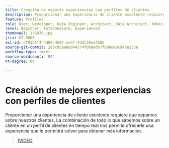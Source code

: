 ```yaml
---
title: Creación de mejores experiencias con perfiles de clientes
description: Proporcionar una experiencia de cliente excelente requiere que sepamos sobre nuestros clientes. La combinación de todo lo que sabemos sobre un cliente en un perfil de clientes en tiempo real nos permite ofrecerle una experiencia que le permitirá volver para obtener más información.
feature: Profiles
role: User, Developer, Data Engineer, Architect, Data Architect, Admin, Leader
level: Beginner, Intermediate, Experienced
thumbnail: 336939.jpg
jira: KT-8866
exl-id: df81b1f4-4d60-4b07-aa4f-4ddc38ed4b6b
source-git-commit: 286c85aa88d44574f00ded67f0de8e0c945a153e
workflow-type: tm+mt
source-wordcount: '92'
ht-degree: 0%

---
```


# Creación de mejores experiencias con perfiles de clientes

Proporcionar una experiencia de cliente excelente requiere que sepamos sobre nuestros clientes. La combinación de todo lo que sabemos sobre un cliente en un perfil de clientes en tiempo real nos permite ofrecerle una experiencia que le permitirá volver para obtener más información.

>[!VIDEO](https://video.tv.adobe.com/v/336939/?learn=on&enablevpops)
